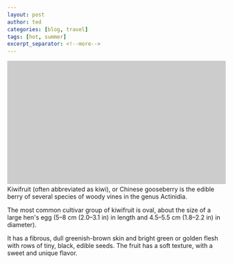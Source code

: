 ```yaml
---
layout: post
author: ted
categories: [blog, travel]
tags: [hot, summer]
excerpt_separator: <!--more-->
---
```

![Kiwi](/assets/images/placeholder.jpg)
Kiwifruit (often abbreviated as kiwi), or Chinese gooseberry is the edible
berry of several species of woody vines in the genus Actinidia.

The most common cultivar group of kiwifruit is oval, about the size of a large
hen's egg (5–8 cm (2.0–3.1 in) in length and 4.5–5.5 cm (1.8–2.2 in) in
diameter). 

<!--more-->
It has a fibrous, dull greenish-brown skin and bright green or
golden flesh with rows of tiny, black, edible seeds. The fruit has a soft
texture, with a sweet and unique flavor.